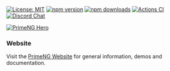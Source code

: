 
[![License: MIT](https://img.shields.io/badge/License-MIT-yellow.svg)](https://opensource.org/licenses/MIT)
[![npm version](https://badge.fury.io/js/primeng.svg)](https://badge.fury.io/js/primeng)
[![npm downloads](https://img.shields.io/npm/dm/primeng.svg)](https://www.npmjs.com/package/primeng)
[![Actions CI](https://github.com/primefaces/primeng/workflows/NodeJS%20CI/badge.svg)](https://github.com/primefaces/primeng/actions/workflows/node.js.yml)
[![Discord Chat](https://img.shields.io/discord/557940238991753223.svg?color=7289da&label=chat&logo=discord)](https://discord.gg/gzKFYnpmCY)

[![PrimeNG Hero](https://www.primefaces.org/wp-content/uploads/2022/09/primeng-gh-readme.jpg)](https://primeng.org)

### Website

Visit the [PrimeNG Website](https://primeng.org) for general information, demos and documentation.